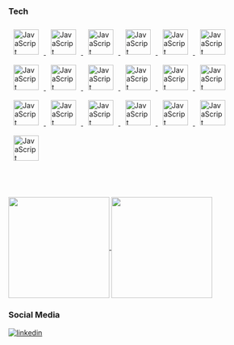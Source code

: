 ### Tech

<a title="Javascript" href="https://www.javascript.com/" target="_blank">
  <img style="margin: 10px" src="https://skillicons.dev/icons?i=js&theme=light" alt="JavaScript" height="50" />
</a>
<a title="lit" href="https://www.javascript.com/" target="_blank">
  <img style="margin: 10px" src="https://skillicons.dev/icons?i=lit&theme=light" alt="JavaScript" height="50" />
</a>  
<a title="react" href="https://www.javascript.com/" target="_blank">
  <img style="margin: 10px" src="https://skillicons.dev/icons?i=react&theme=light" alt="JavaScript" height="50" />
</a>
<a title="nextjs" href="https://www.javascript.com/" target="_blank">
  <img style="margin: 10px" src="https://skillicons.dev/icons?i=nextjs&theme=light" alt="JavaScript" height="50" />
</a>  
<a title="vue" href="https://www.javascript.com/" target="_blank">
  <img style="margin: 10px" src="https://skillicons.dev/icons?i=vue&theme=light" alt="JavaScript" height="50" />
</a>  
<a title="nuxtjs" href="https://www.javascript.com/" target="_blank">
  <img style="margin: 10px" src="https://skillicons.dev/icons?i=nuxtjs&theme=light" alt="JavaScript" height="50" />
</a> 
<a title="redux" href="https://www.javascript.com/" target="_blank">
  <img style="margin: 10px" src="https://skillicons.dev/icons?i=redux&theme=light" alt="JavaScript" height="50" />
</a> 
<a title="gulp" href="https://www.javascript.com/" target="_blank">
  <img style="margin: 10px" src="https://skillicons.dev/icons?i=gulp&theme=light" alt="JavaScript" height="50" />
</a>
<a title="jquery" href="https://www.javascript.com/" target="_blank">
  <img style="margin: 10px" src="https://skillicons.dev/icons?i=jquery&theme=light" alt="JavaScript" height="50" />
</a>
<a title="typescript" href="https://www.javascript.com/" target="_blank">
  <img style="margin: 10px" src="https://skillicons.dev/icons?i=typescript&theme=light" alt="JavaScript" height="50" />
</a>
<a title="HTML" href="https://www.javascript.com/" target="_blank">
  <img style="margin: 10px" src="https://skillicons.dev/icons?i=html&theme=light" alt="JavaScript" height="50" />
</a>
<a title="CSS" href="https://www.javascript.com/" target="_blank">
  <img style="margin: 10px" src="https://skillicons.dev/icons?i=css&theme=light" alt="JavaScript" height="50" />
</a> 
<a title="SCSS" href="https://www.javascript.com/" target="_blank">
  <img style="margin: 10px" src="https://skillicons.dev/icons?i=scss&theme=light" alt="JavaScript" height="50" />
</a> 
<a title="Bootstrap" href="https://www.javascript.com/" target="_blank">
  <img style="margin: 10px" src="https://skillicons.dev/icons?i=bootstrap&theme=light" alt="JavaScript" height="50" />
</a>
<a title="Tailwind" href="https://www.javascript.com/" target="_blank">
  <img style="margin: 10px" src="https://skillicons.dev/icons?i=tailwind&theme=light" alt="JavaScript" height="50" />
</a>
<a title=".NET" href="https://www.javascript.com/" target="_blank">
  <img style="margin: 10px" src="https://skillicons.dev/icons?i=dotnet&theme=light" alt="JavaScript" height="50" />
</a>
<a title="C#" href="https://www.javascript.com/" target="_blank">
  <img style="margin: 10px" src="https://skillicons.dev/icons?i=cs&theme=light" alt="JavaScript" height="50" />
</a>
<a title="MSSQL" href="https://www.javascript.com/" target="_blank">
  <img style="margin: 10px" src="https://github.com/onemarc/tech-icons/blob/main/icons/mssqlserver-dark.svg" alt="JavaScript" height="50" />
</a>
<a title="D3" href="https://d3js.org/" target="_blank">
  <img style="margin: 10px" src="https://skillicons.dev/icons?i=d3&theme=light" alt="JavaScript" height="50" />
</a>

</br></br>


<a href="https://github.com/UgurMamak">
  <img height=200 align="center" src="https://github-readme-stats.vercel.app/api?username=UgurMamak&show_icons=true&locale=en&theme=buefy&include_all_commits=true&count_private=true" />
</a>
<a href="https://github.com/UgurMamak">
  <img height=200 align="center" src="https://github-readme-stats.vercel.app/api/top-langs?username=UgurMamak&show_icons=true&locale=en&layout=compact&langs_count=8&theme=buefy" />
</a>


### Social Media
[![linkedin](https://img.shields.io/badge/Linkedin-000000?style=for-the-badge&logo=Linkedin&logoColor=white)](https://www.linkedin.com/in/ugur-mamak/)


<!--
**UgurMamak/UgurMamak** is a ✨ _special_ ✨ repository because its `README.md` (this file) appears on your GitHub profile.

Here are some ideas to get you started:

- 🔭 I’m currently working on ...
- 🌱 I’m currently learning ...
- 👯 I’m looking to collaborate on ...
- 🤔 I’m looking for help with ...
- 💬 Ask me about ...
- 📫 How to reach me: ...
- 😄 Pronouns: ...
- ⚡ Fun fact: ...
-->

